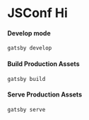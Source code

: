 # JSConf Hi

#### Develop mode
```
gatsby develop
```

#### Build Production Assets
```
gatsby build
```

#### Serve Production Assets
```
gatsby serve
```